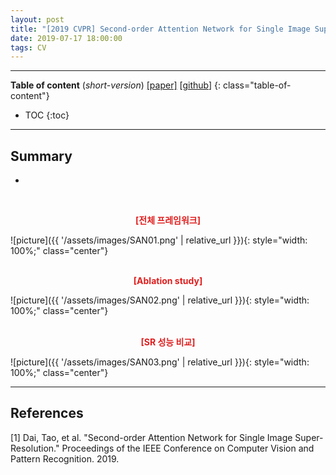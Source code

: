 ```yaml
---
layout: post
title: "[2019 CVPR] Second-order Attention Network for Single Image Super-Resolution"
date: 2019-07-17 18:00:00
tags: CV 
---
```


<!--more-->

---

**Table of content** (*short-version*)
[[paper]](http://openaccess.thecvf.com/content_CVPR_2019/papers/Dai_Second-Order_Attention_Network_for_Single_Image_Super-Resolution_CVPR_2019_paper.pdf) [[github](https://github.com/daitao/SAN)]
{: class="table-of-content"}
* TOC
{:toc}

---

## Summary

- 

  
<br/>
<p align="center" style="color: #e01f1f; font-weight: bold;">[전체 프레임워크]</p>
![picture]({{ '/assets/images/SAN01.png' | relative_url }}){: style="width: 100%;" class="center"}
<br/>


  
<br/>
<p align="center" style="color: #e01f1f; font-weight: bold;">[Ablation study]</p>
![picture]({{ '/assets/images/SAN02.png' | relative_url }}){: style="width: 100%;" class="center"}
<br/>


  
<br/>
<p align="center" style="color: #e01f1f; font-weight: bold;">[SR 성능 비교]</p>
![picture]({{ '/assets/images/SAN03.png' | relative_url }}){: style="width: 100%;" class="center"}
<br/>


---


## References

[1] Dai, Tao, et al. "Second-order Attention Network for Single Image Super-Resolution." Proceedings of the IEEE Conference on Computer Vision and Pattern Recognition. 2019.
